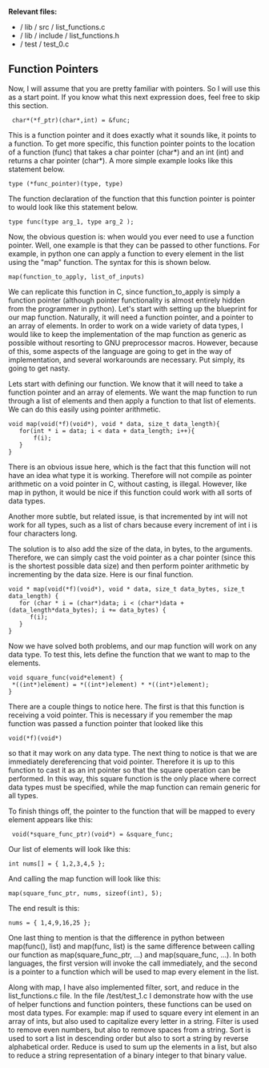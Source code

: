 **Relevant files:** 
* / lib / src / list_functions.c
* / lib / include / list_functions.h
* / test / test_0.c

## Function Pointers

Now, I will assume that you are pretty familiar with 
pointers. So I will use this as a start point.
 If you know what this next expression does, feel free to 
 skip this section.

```
 char*(*f_ptr)(char*,int) = &func;
```

This is a function pointer and it does exactly what it sounds like, 
it points to a function. To get more specific, this function pointer 
points to the location of a function (func) that takes a char pointer 
(char\*) and an int (int) and returns a char pointer (char\*). 
A more simple example looks like this statement below. 

```
type (*func_pointer)(type, type)
```

The function declaration of the function that this function pointer 
is pointer to would look like this statement below.

```
type func(type arg_1, type arg_2 );
```

Now, the obvious question is: when would you ever need to use a 
function pointer. Well, one example is that they can be passed to 
other functions. For example, in python one can apply a function to 
every element in the list using the "map" function. The syntax for 
this is shown below.

```
map(function_to_apply, list_of_inputs)
```

We can replicate this function in C, since function_to_apply 
is simply a function pointer (although pointer functionality 
is almost entirely hidden from the programmer in python). 
Let's start with setting up the blueprint for our map 
function. Naturally, it will need a function pointer, and a 
pointer to an array of elements. In order to work on a wide 
variety of data types, I would like to keep the implementation
 of the map function as generic as possible without resorting 
 to GNU preprocessor macros. However, because of this, some 
 aspects of the language are going to get in the way of 
 implementation, and several workarounds are necessary. 
 Put simply, its going to get nasty. 
 
 Lets start with defining our function. We know that it will 
 need to take a function pointer and an array of elements. We want
 the map function to run through a list of elements and then apply a 
 function to that list of elements. We can do this easily using pointer
 arithmetic. 
 
 ```
void map(void(*f)(void*), void * data, size_t data_length){
    for(int * i = data; i < data + data_length; i++){
        f(i);
    }
}
 ```
 
 There is an obvious issue here, which is the fact that this function will
 not have an idea what type it is working. Therefore will not compile
 as pointer arithmetic on a void pointer in C, without casting, is illegal. 
 However, like map in python, it would be nice if this function could 
 work with all sorts of data types.
 
 Another more subtle, but related issue, is that incremented by int will
 not work for all types, such as a list of chars because every increment of 
 int i is four characters long.
 
 The solution is to also add the size of the data, in bytes, to the arguments. Therefore,
 we can simply cast the void pointer as a char pointer (since this is the 
 shortest possible data size) and then perform pointer arithmetic by
 incrementing by the data size. Here is our final function.
 
 ```
void * map(void(*f)(void*), void * data, size_t data_bytes, size_t data_length) {
    for (char * i = (char*)data; i < (char*)data + (data_length*data_bytes); i += data_bytes) {
       f(i);
    }
}
 ```
 
 Now we have solved both problems, and our map function will work on any
 data type. To test this, lets define the function that we want to 
 map to the elements.
 
 ```
void square_func(void*element) {
  *((int*)element) = *((int*)element) * *((int*)element);
}
 ```
 There are a couple things to notice here. The first is that this function is 
 receiving a void pointer. This is necessary if you remember the map function
 was passed a function pointer that looked like this 
 
 ```
void(*f)(void*)
 ```
 
 so that it may work on any data type. The next thing to notice is that we
 are immediately dereferencing that void pointer. Therefore it is up to 
 this function to cast it as an int pointer so that the square operation
 can be performed. In this way, this square function is the only place
 where correct data types must be specified, while the map function
 can remain generic for all types.
 
 To finish things off, the pointer to the function that will be mapped to 
 every element appears like this:
 
 ```
  void(*square_func_ptr)(void*) = &square_func;
 ```
 
 Our list of elements will look like this:
 
 ```
 int nums[] = { 1,2,3,4,5 };
 ```
 
 And calling the map function will look like this:
 
 ```
 map(square_func_ptr, nums, sizeof(int), 5);
 ```
 
The end result is this:

``` 
nums = { 1,4,9,16,25 };
```
 
 One last thing to mention is that the difference in python between 
 map(func(), list) and map(func, list) is the same difference between calling
 our function as map(square_func_ptr, ...) and map(square_func, ...). In both
 languages, the first version will invoke the call immediately, and the
 second is a pointer to a function which will be used to map every element
 in the list.
 
 Along with map, I have also implemented filter, sort, and 
 reduce in the list_functions.c file. In the file /test/test_1.c I 
 demonstrate how with the use of helper functions and function pointers,
 these functions can be used on most data types. For example:
 map if used to square every int element in an array of ints, but also
 used to capitalize every letter in a string. Filter is used to remove 
 even numbers, but also to remove spaces from a string. Sort is used to 
 sort a list in descending order but also to sort a string by reverse 
 alphabetical order. Reduce is used to sum up the elements in a list, but 
 also to reduce a string representation of a binary integer to that 
 binary value.